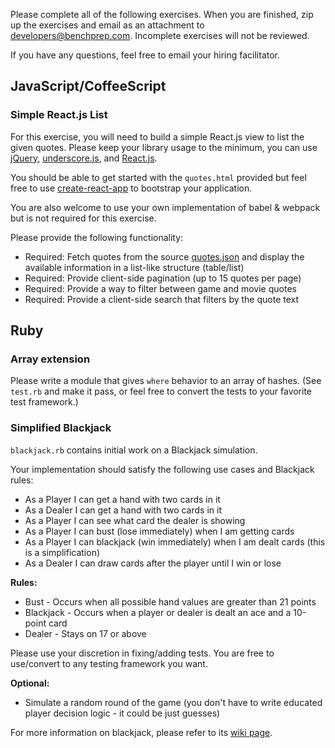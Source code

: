 Please complete all of the following exercises.  When you are finished, zip up the exercises and email as an attachment to developers@benchprep.com.  Incomplete exercises will not be reviewed.

If you have any questions, feel free to email your hiring facilitator.

## JavaScript/CoffeeScript

### Simple React.js List

For this exercise, you will need to build a simple React.js view to list the
given quotes. Please keep your library usage to the minimum, you can use
[jQuery](https://jquery.com/), [underscore.js](http://underscorejs.org/),
and [React.js](https://reactjs.org/).

You should be able to get started with the `quotes.html` provided but feel free
to use [create-react-app](https://github.com/facebook/create-react-app#create-react-app-)
to bootstrap your application.

You are also welcome to use your own implementation of babel & webpack but is
not required for this exercise.

Please provide the following functionality:

 * Required: Fetch quotes from the source [quotes.json](https://gist.githubusercontent.com/anonymous/8f61a8733ed7fa41c4ea/raw/1e90fd2741bb6310582e3822f59927eb535f6c73/quotes.json) and display the available information in a list-like structure (table/list)
 * Required: Provide client-side pagination (up to 15 quotes per page)
 * Required: Provide a way to filter between game and movie quotes
 * Required: Provide a client-side search that filters by the quote text

## Ruby

### Array extension

Please write a module that gives `where` behavior to an array of hashes. (See
`test.rb` and make it pass, or feel free to convert the tests to your favorite
test framework.)

### Simplified Blackjack

`blackjack.rb` contains initial work on a Blackjack simulation.

Your implementation should satisfy the following use cases and Blackjack rules:

 * As a Player I can get a hand with two cards in it
 * As a Dealer I can get a hand with two cards in it
 * As a Player I can see what card the dealer is showing
 * As a Player I can bust (lose immediately) when I am getting cards
 * As a Player I can blackjack (win immediately) when I am dealt cards (this is a simplification)
 * As a Dealer I can draw cards after the player until I win or lose

**Rules:**

 * Bust - Occurs when all possible hand values are greater than 21 points
 * Blackjack - Occurs when a player or dealer is dealt an ace and a 10-point card
 * Dealer - Stays on 17 or above

Please use your discretion in fixing/adding tests. You are free to use/convert to any testing framework you want.

**Optional:**

 * Simulate a random round of the game (you don't have to write educated player decision logic - it could be just guesses)

 For more information on blackjack, please refer to its [wiki page](http://en.wikipedia.org/wiki/Blackjack).

